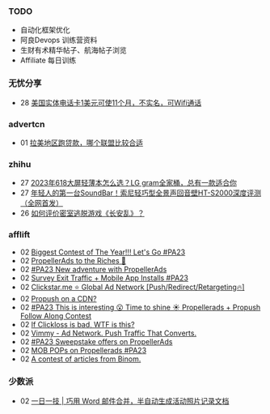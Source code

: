 ### TODO
-  自动化框架优化
-  阿良Devops 训练营资料
-  生财有术精华帖子、航海帖子浏览
-  Affiliate 每日训练

### 无忧分享
<!-- ruyo:START -->
-  28 [美国实体电话卡1美元可使11个月，不实名，可Wifi通话](https://51.ruyo.net/18487.html)<!-- ruyo:END -->

### advertcn
<!-- advertcn:START -->
-  01 [拉美地区跑贷款，哪个联盟比较合适](https://www.advertcn.com/forum.php?mod=viewthread&tid=112332)<!-- advertcn:END -->

### zhihu
<!-- zhihu:START -->
-  27 [2023年618大屏轻薄本怎么选？LG gram全家桶，总有一款适合你](http://zhuanlan.zhihu.com/p/632641888?utm_campaign=rss&utm_medium=rss&utm_source=rss&utm_content=title)
-  27 [年轻人的第一台SoundBar！索尼轻巧型全景声回音壁HT-S2000深度评测（全网首发）](http://zhuanlan.zhihu.com/p/630990296?utm_campaign=rss&utm_medium=rss&utm_source=rss&utm_content=title)
-  26 [如何评价密室逃脱游戏《长安乱》？](http://www.zhihu.com/question/563950552/answer/3045961312?utm_campaign=rss&utm_medium=rss&utm_source=rss&utm_content=title)<!-- zhihu:END -->

### afflift
<!-- afflift:START -->
-  02 [Biggest Contest of The Year!!! Let&#39;s Go #PA23](https://afflift.com/f/threads/biggest-contest-of-the-year-lets-go-pa23.11574/)
-  02 [PropellerAds to the Riches 🤑](https://afflift.com/f/threads/propellerads-to-the-riches-%F0%9F%A4%91.11567/)
-  02 [#PA23 New adventure with PropellerAds](https://afflift.com/f/threads/pa23-new-adventure-with-propellerads.11573/)
-  02 [Survey Exit Traffic + Mobile App Installs #PA23](https://afflift.com/f/threads/survey-exit-traffic-mobile-app-installs-pa23.11712/)
-  02 [Clickstar.me ⭐ Global Ad Network [Push/Redirect/Retargeting🔥]](https://afflift.com/f/threads/clickstar-me-%E2%AD%90-global-ad-network-push-redirect-retargeting%F0%9F%94%A5.3433/)
-  02 [Propush on a CDN?](https://afflift.com/f/threads/propush-on-a-cdn.11713/)
-  02 [#PA23 This is interesting 😮 Time to shine ☀️ Propellerads + Propush Follow Along Contest](https://afflift.com/f/threads/pa23-this-is-interesting-%F0%9F%98%AE-time-to-shine-%E2%98%80%EF%B8%8F-propellerads-propush-follow-along-contest.11569/)
-  02 [If Clickloss is bad, WTF is this?](https://afflift.com/f/threads/if-clickloss-is-bad-wtf-is-this.11719/)
-  02 [Vimmy - Ad Network. Push Traffic That Converts.](https://afflift.com/f/threads/vimmy-ad-network-push-traffic-that-converts.5871/)
-  02 [#PA23 Sweepstake offers on PropellerAds](https://afflift.com/f/threads/pa23-sweepstake-offers-on-propellerads.11555/)
-  02 [MOB POPs on Propellerads #PA23](https://afflift.com/f/threads/mob-pops-on-propellerads-pa23.11553/)
-  02 [A contest of articles from Binom.](https://afflift.com/f/threads/a-contest-of-articles-from-binom.11620/)<!-- afflift:END -->

### 少数派
<!-- sspai:START -->
-  02 [一日一技 | 巧用 Word 邮件合并，半自动生成活动照片记录文档](https://sspai.com/post/83276)<!-- sspai:END -->
